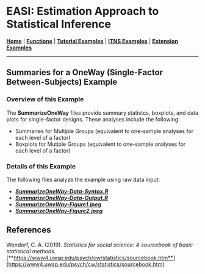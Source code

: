 # EASI: Estimation Approach to Statistical Inference

[**Home**](https://github.com/cwendorf/EASI/) | 
[**Functions**](https://github.com/cwendorf/EASI/tree/master/A-Functions) | 
[**Tutorial Examples**](https://github.com/cwendorf/EASI/tree/master/B-TutorialExamples) | 
[**ITNS Examples**](https://github.com/cwendorf/EASI/tree/master/C-ITNSExamples) | 
[**Extension Examples**](https://github.com/cwendorf/EASI/tree/master/D-ExtensionExamples)

---

## Summaries for a OneWay (Single-Factor Between-Subjects) Example

### Overview of this Example

The **SummarizeOneWay** files provide summary statistcs, boxplots, and data plots for single-factor designs. These analyses include the following:

- Summaries for Multiple Groups (equivalent to one-sample analyses for each level of a factor)
- Boxplots for Mutiple Groups (equivalent to one-sample analyses for each level of a factor)

### Details of this Example
 
The following files analyze the example using raw data input:

- [**_SummarizeOneWay-Data-Syntax.R_**](./SummarizeOneWay-Data-Syntax.R)
- [**_SummarizeOneWay-Data-Output.R_**](./SummarizeOneWay-Data-Output.R)
- [**_SummarizeOneWay-Figure1.jpeg_**](./SummarizeOneWay-Figure1.jpeg)
- [**_SummarizeOneWay-Figure2.jpeg_**](./SummarizeOneWay-Figure2.jpeg)

## References

Wendorf, C. A. (2019). _Statistics for social science: A sourcebook of basic statistical methods._ [**https://www4.uwsp.edu/psych/cw/statistics/sourcebook.htm**](https://www4.uwsp.edu/psych/cw/statistics/sourcebook.htm)
